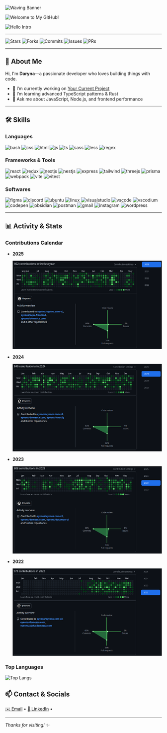 ![Waving Banner](https://capsule-render.vercel.app/api?type=waving&height=250&color=0:20B2AA,100:98FF98&text=DARYNA-KH&fontColor=ffffff&animation=fadeIn&fontAlign=50&fontAlignY=40)

![Welcome to My GitHub!](https://readme-typing-svg.herokuapp.com?font=Fira+Code&size=48&pause=2000&color=00FF00&background=00000000&center=true&width=600&height=100&lines=Welcome+to+My+GitHub!)

![Hello Intro](https://readme-typing-svg.herokuapp.com?font=Fira+Code&size=24&pause=1500&color=FFFFFF&background=00000000&center=true&width=600&height=80&lines=%F0%9F%8C%9F+Hello%2C+I%27m+Daryna!;%F0%9F%92%BB+I+build+things+with+code;%F0%9F%9A%80+Let%27s+collaborate!)

---

<!-- Badges -->

![Stars](https://img.shields.io/github/stars/daryna-kh/usersManagement?style=social)
![Forks](https://img.shields.io/github/forks/daryna-kh/usersManagement?style=social)
![Commits](https://img.shields.io/github/commit-activity/m/daryna-kh/usersManagement)
![Issues](https://img.shields.io/github/issues/daryna-kh/usersManagement)
![PRs](https://img.shields.io/github/issues-pr/daryna-kh/usersManagement)

---

## 👋 About Me

Hi, I'm **Daryna**—a passionate developer who loves building things with code.

- 🔭 I’m currently working on [Your Current Project](https://github.com/daryna-kh/usersManagement)
- 🌱 I’m learning advanced TypeScript patterns & Rust
- 💬 Ask me about JavaScript, Node.js, and frontend performance

---

## 🛠 Skills

### Languages

<p>
  <img src="https://skillicons.dev/icons?i=bash" alt="bash" />
  <img src="https://skillicons.dev/icons?i=css" alt="css" />
  <img src="https://skillicons.dev/icons?i=html" alt="html" />
  <img src="https://skillicons.dev/icons?i=js" alt="js" />
  <img src="https://skillicons.dev/icons?i=ts" alt="ts" />
  <img src="https://skillicons.dev/icons?i=sass" alt="sass" />
  <img src="https://skillicons.dev/icons?i=less" alt="less" />
  <img src="https://skillicons.dev/icons?i=regex" alt="regex" />
</p>

### Frameworks & Tools

<p>
  <img src="https://skillicons.dev/icons?i=react" alt="react" />
  <img src="https://skillicons.dev/icons?i=redux" alt="redux" />
  <img src="https://skillicons.dev/icons?i=nextjs" alt="nextjs" />
  <img src="https://skillicons.dev/icons?i=nestjs" alt="nestjs" />
  <img src="https://skillicons.dev/icons?i=express" alt="express" />
  <img src="https://skillicons.dev/icons?i=tailwind" alt="tailwind" />
  <img src="https://skillicons.dev/icons?i=threejs" alt="threejs" />
  <img src="https://skillicons.dev/icons?i=prisma" alt="prisma" />
  <img src="https://skillicons.dev/icons?i=webpack" alt="webpack" />
  <img src="https://skillicons.dev/icons?i=vite" alt="vite" />
  <img src="https://skillicons.dev/icons?i=vitest" alt="vitest" />
</p>

### Softwares

<p>
  <img src="https://skillicons.dev/icons?i=figma" alt="figma" />
  <img src="https://skillicons.dev/icons?i=discord" alt="discord" />
  <img src="https://skillicons.dev/icons?i=ubuntu" alt="ubuntu" />
  <img src="https://skillicons.dev/icons?i=linux" alt="linux" />
  <img src="https://skillicons.dev/icons?i=visualstudio" alt="visualstudio" />
  <img src="https://skillicons.dev/icons?i=vscode" alt="vscode" />
  <img src="https://skillicons.dev/icons?i=vscodium" alt="vscodium" />
  <img src="https://skillicons.dev/icons?i=codepen" alt="codepen" />
  <img src="https://skillicons.dev/icons?i=obsidian" alt="obsidian" />
  <img src="https://skillicons.dev/icons?i=postman" alt="postman" />
  <img src="https://skillicons.dev/icons?i=gmail" alt="gmail" />
  <img src="https://skillicons.dev/icons?i=instagram" alt="instagram" />
  <img src="https://skillicons.dev/icons?i=wordpress" alt="wordpress" />
</p>

---

## 📊 Activity & Stats

### Contributions Calendar

- **2025**
  <p>
    <img src="./screens/contributions-2025.png" alt="Contributions calendar" width="600" />
  </p>
- **2024**
  <p>
    <img src="./screens/contributions-2024.png" alt="Contributions calendar" width="600" />
  </p>
- **2023**
  <p>
    <img src="./screens/contributions-2023.png" alt="Contributions calendar" width="600" />
  </p>

- **2022**

  <p>
    <img src="./screens/contributions-2022.png" alt="Contributions calendar" width="600" />
  </p>

### Top Languages

![Top Langs](https://github-readme-stats.vercel.app/api/top-langs/?username=daryna-kh&layout=compact)

## 📫 Contact & Socials

<p>
  <a href="mailto:darinabkh98@gmail.com">✉️ Email</a> •
  <a href="https://www.linkedin.com/in/rinabkh/">🔗 LinkedIn</a> •
</p>

---

_Thanks for visiting! ✨_
